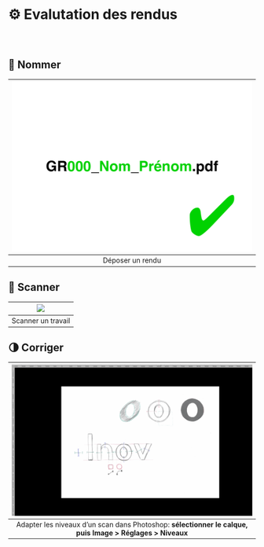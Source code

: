 # ⚙️ Evalutation des rendus

### &nbsp;


## 📄 Nommer

|![](links/Naming.gif) |
|:---:|
| Déposer un rendu           |

## 📠 Scanner

|![](links/Scan.gif) |
|:---:|
| Scanner un travail           |

## 🌗 Corriger

|![](links/Scan_Edit.gif) |
|:---:|
| Adapter les niveaux d’un scan dans Photoshop: **sélectionner le calque, puis Image > Réglages > Niveaux**           |
